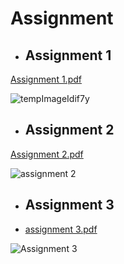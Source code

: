 # Assignment

- ## Assignment 1

[Assignment 1.pdf](https://github.com/NabilaTarannum/Assignment/files/8117567/assignment.1.pdf)

![tempImageIdif7y](https://user-images.githubusercontent.com/89971373/155163437-9656f99b-8827-4ece-aadb-b1cb7ea6ab83.gif)

- ## Assignment 2

[Assignment 2.pdf](https://github.com/NabilaTarannum/Assignment/files/8117622/assignment.2.pdf)

![assignment 2](https://user-images.githubusercontent.com/89971373/155163959-2db60cca-5a7e-42ed-82bb-c81701c1a4ca.jpg)

- ## Assignment 3

 - [assignment 3.pdf](https://github.com/NabilaTarannum/Assignment/files/8117881/assignment.3.pdf)

![Assignment 3](https://user-images.githubusercontent.com/89971373/155164590-0b4953ff-e557-4dbe-886d-c04a4118d530.jpg)
